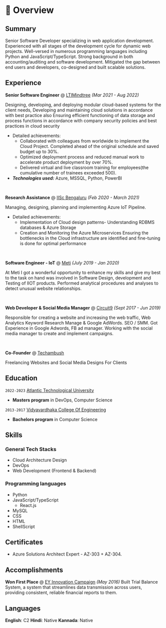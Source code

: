 # 📖 Overview

## Summary

Senior Software Developer specializing in web application development. Experienced with all stages of the development cycle for dynamic web projects. Well-versed in numerous programming languages including Python and JavaScript/TypeScript. Strong background in both accounting/auditing and software development. Mitigated the gap between end users and developers, co-designed and built scalable solutions.


## Experience

**Senior Software Engineer** @ [LTIMindtree](https://www.ltimindtree.com/) _(Mar 2021 - Aug 2022)_

Designing, developing, and deploying modular cloud-based systems for the client needs, Developing  and maintaining  cloud solutions in accordance with best practice also Ensuring efficient functioning of data storage and process functions in accordance with company security policies and best practices in cloud security
- Detailed achievements:
  - Collaborated with colleagues from worldwide to implement the Cloud Project. Completed ahead of the original schedule and saved budget up to 30%.
  - Optimized deployment process and reduced manual work to accelerate product deployment by over 70%.
  - Delivered virtual and live classroom training for employees(the cumulative number of trainees exceeded 500).
- _**Technologies used:**_ Azure, MSSQL, Python, PowerBI

&nbsp;

**Research Assistance** @ [IISc Bengaluru](https://iisc.ac.in/) _(Feb 2020 - March 2021)_

Managing, designing, planning and implementing Azure IoT Pipeline.
- Detailed achievements:
  - Implementation of Cloud design patterns- Understanding RDBMS databases & Azure Storage
  - Creation and Monitoring the Azure Microservices Ensuring the bottlenecks in the Cloud infrastructure are identified and fine-tuning is done for optimal performance 

&nbsp;

**Software Engineer - IoT** @ [Meti](https://www.meti.in/) _(July 2019 - Jan 2020)_

At Meti I got a wonderful opportunity to enhance my skills and give my best to the task on hand was involved in Software Design, development and Testing of IIOT products.
Performed analytical procedures and analyses to detect unusual website  relationships.

&nbsp;

**Web Developer & Social Media Manager** @ [Circuit9](https://circuit9.in/) _(Sept 2017 - Jun 2019)_

Responsible for creating a website and increasing the web traffic, Web Analytics Keyword Research Manage & Google AdWords.
SEO / SMM. Got Experience in Google Adwords, FB ad manager.
Working with the social media manager to create and implement campaigns.

&nbsp;

**Co-Founder** @ [Techambush](https://techambush.in/) 

Freelancing Websites and Social Media Designs For Clients 

## Education

`2022-2023` [Atlantic Technological University](https://www.lyit.ie/)
- **Masters program** in DevOps, Computer Science

`2013-2017` [Vidyavardhaka College Of Engineering](https://vvce.ac.in/)
- **Bachelors program** in Computer Science



## Skills

### General Tech Stacks
- Cloud Architecture Design
- DevOps
- Web Development (Frontend & Backend)

### Programming languages
- Python
- JavaScript/TypeScript
  - React.js
- MySQL
- CSS
- HTML
- ShellScript

## Certificates
- Azure Solutions Architect Expert - AZ-303 + AZ-304.

## Accomplishments
**Won First Place** @ [EY Innovation Campaign](https://www.ey.com/) _(May 2016)_
Built Trial Balance System, a system that streamlines data transmission across users, providing consistent, reliable financial reports to them.  

## Languages
**English**: C2
**Hindi**: Native
**Kannada**: Native